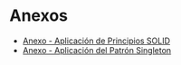 # Anexos

- [Anexo - Aplicación de Principios SOLID](https://drive.google.com/file/d/10p5ODsOgpKsWSZlrn3EIgJcp3FDRUwBh/view)
- [Anexo - Aplicación del Patrón Singleton](https://github.com/ramiromarcosmorales/Fitness-Pro/blob/main/PatronDeDisenio.md)
